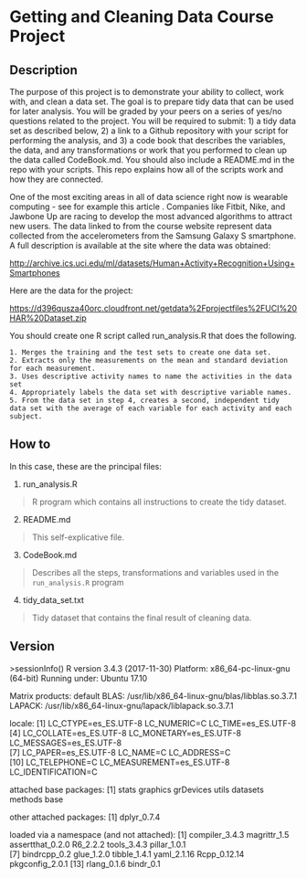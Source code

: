 # Getting and Cleaning Data Course Project

## Description

The purpose of this project is to demonstrate your ability to collect, work with, and clean a data set. The goal is to prepare tidy data that can be used for later analysis. You will be graded by your peers on a series of yes/no questions related to the project. You will be required to submit: 1) a tidy data set as described below, 2) a link to a Github repository with your script for performing the analysis, and 3) a code book that describes the variables, the data, and any transformations or work that you performed to clean up the data called CodeBook.md. You should also include a README.md in the repo with your scripts. This repo explains how all of the scripts work and how they are connected.

One of the most exciting areas in all of data science right now is wearable computing - see for example this article . Companies like Fitbit, Nike, and Jawbone Up are racing to develop the most advanced algorithms to attract new users. The data linked to from the course website represent data collected from the accelerometers from the Samsung Galaxy S smartphone. A full description is available at the site where the data was obtained:

http://archive.ics.uci.edu/ml/datasets/Human+Activity+Recognition+Using+Smartphones

Here are the data for the project:

https://d396qusza40orc.cloudfront.net/getdata%2Fprojectfiles%2FUCI%20HAR%20Dataset.zip

You should create one R script called run_analysis.R that does the following.

    1. Merges the training and the test sets to create one data set.
    2. Extracts only the measurements on the mean and standard deviation for each measurement.
    3. Uses descriptive activity names to name the activities in the data set
    4. Appropriately labels the data set with descriptive variable names.
    5. From the data set in step 4, creates a second, independent tidy data set with the average of each variable for each activity and each subject.

## How to

In this case, these are the principal files:
    
1. run_analysis.R
> R program which contains all instructions to create the tidy dataset.

2. README.md
> This self-explicative file.

3. CodeBook.md
> Describes all the steps, transformations and variables used in the `run_analysis.R` program

4. tidy_data_set.txt
> Tidy dataset that contains the final result of cleaning data.

## Version

\>sessionInfo()
R version 3.4.3 (2017-11-30)
Platform: x86_64-pc-linux-gnu (64-bit)
Running under: Ubuntu 17.10

Matrix products: default
BLAS: /usr/lib/x86_64-linux-gnu/blas/libblas.so.3.7.1
LAPACK: /usr/lib/x86_64-linux-gnu/lapack/liblapack.so.3.7.1

locale:
 [1] LC_CTYPE=es_ES.UTF-8       LC_NUMERIC=C               LC_TIME=es_ES.UTF-8       
 [4] LC_COLLATE=es_ES.UTF-8     LC_MONETARY=es_ES.UTF-8    LC_MESSAGES=es_ES.UTF-8   
 [7] LC_PAPER=es_ES.UTF-8       LC_NAME=C                  LC_ADDRESS=C              
[10] LC_TELEPHONE=C             LC_MEASUREMENT=es_ES.UTF-8 LC_IDENTIFICATION=C       

attached base packages:
[1] stats     graphics  grDevices utils     datasets  methods   base     

other attached packages:
[1] dplyr_0.7.4

loaded via a namespace (and not attached):
 [1] compiler_3.4.3   magrittr_1.5     assertthat_0.2.0 R6_2.2.2         tools_3.4.3      pillar_1.0.1    
 [7] bindrcpp_0.2     glue_1.2.0       tibble_1.4.1     yaml_2.1.16      Rcpp_0.12.14     pkgconfig_2.0.1 
[13] rlang_0.1.6      bindr_0.1       
